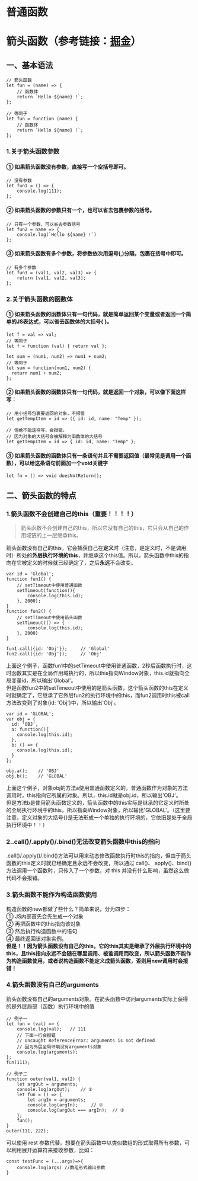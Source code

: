 # 普通函数
# 箭头函数（参考链接：[掘金](https://juejin.cn/post/6844903805960585224)）
## 一、基本语法
```
// 箭头函数
let fun = (name) => {
    // 函数体
    return `Hello ${name} !`;
};

// 等同于
let fun = function (name) {
    // 函数体
    return `Hello ${name} !`;
};
```
### 1.关于箭头函数参数  
#### ① 如果箭头函数没有参数，直接写一个空括号即可。
```
// 没有参数
let fun1 = () => {
    console.log(111);
};
```
#### ② 如果箭头函数的参数只有一个，也可以省去包裹参数的括号。
```
// 只有一个参数，可以省去参数括号
let fun2 = name => {
    console.log(`Hello ${name} !`)
};
```
#### ③ 如果箭头函数有多个参数，将参数依次用逗号(,)分隔，包裹在括号中即可。
```
// 有多个参数
let fun3 = (val1, val2, val3) => {
    return [val1, val2, val3];
};
```
### 2.关于箭头函数的函数体
#### ① 如果箭头函数的函数体只有一句代码，就是简单返回某个变量或者返回一个简单的JS表达式，可以省去函数体的大括号{ }。
```
let f = val => val;
// 等同于
let f = function (val) { return val };

let sum = (num1, num2) => num1 + num2;
// 等同于
let sum = function(num1, num2) {
  return num1 + num2;
};
```
#### ② 如果箭头函数的函数体只有一句代码，就是返回一个对象，可以像下面这样写：
```
// 用小括号包裹要返回的对象，不报错
let getTempItem = id => ({ id: id, name: "Temp" });

// 但绝不能这样写，会报错。
// 因为对象的大括号会被解释为函数体的大括号
let getTempItem = id => { id: id, name: "Temp" };
```
#### ③ 如果箭头函数的函数体只有一条语句并且不需要返回值（最常见是调用一个函数），可以给这条语句前面加一个void关键字
```
let fn = () => void doesNotReturn();
```
## 二、箭头函数的特点
### 1.箭头函数不会创建自己的this（重要！！！！）
>箭头函数不会创建自己的this，所以它没有自己的this，它只会从自己的作用域链的上一层继承this。

箭头函数没有自己的this，它会捕获自己在**定义**时（注意，是定义时，不是调用时）所处的**外层执行环境的this**，并继承这个this值。所以，箭头函数中this的指向在它被定义的时候就已经确定了，之后**永远**不会改变。  
```
var id = 'Global';
function fun1() {
    // setTimeout中使用普通函数
    setTimeout(function(){
        console.log(this.id);
    }, 2000);
}
function fun2() {
    // setTimeout中使用箭头函数
    setTimeout(() => {
        console.log(this.id);
    }, 2000)
}

fun1.call({id: 'Obj'});     // 'Global'
fun2.call({id: 'Obj'});     // 'Obj'
```
上面这个例子，函数fun1中的setTimeout中使用普通函数，2秒后函数执行时，这时函数其实是在全局作用域执行的，所以this指向Window对象，this.id就指向全局变量id，所以输出'Global'。  
但是函数fun2中的setTimeout中使用的是箭头函数，这个箭头函数的this在定义时就确定了，它继承了它外层fun2的执行环境中的this，而fun2调用时this被call方法改变到了对象{id: 'Obj'}中，所以输出'Obj'。

```
var id = 'GLOBAL';
var obj = {
  id: 'OBJ',
  a: function(){
    console.log(this.id);
  },
  b: () => {
    console.log(this.id);
  }
};

obj.a();    // 'OBJ'
obj.b();    // 'GLOBAL'
```
上面这个例子，对象obj的方法a使用普通函数定义的，普通函数作为对象的方法调用时，this指向它所属的对象。所以，this.id就是obj.id，所以输出'OBJ'。  
但是方法b是使用箭头函数定义的，箭头函数中的this实际是继承的它定义时所处的全局执行环境中的this，所以指向Window对象，所以输出'GLOBAL'。（这里要注意，定义对象的大括号{}是无法形成一个单独的执行环境的，它依旧是处于全局执行环境中！！）
### 2..call()/.apply()/.bind()无法改变箭头函数中this的指向
.call()/.apply()/.bind()方法可以用来动态修改函数执行时this的指向，但由于箭头函数的this定义时就已经确定且永远不会改变，所以通过 call()、 apply()、bind() 方法调用一个函数时，只传入了一个参数，对 this 并没有什么影响，虽然这么做代码不会报错。  
### 3.箭头函数不能作为构造函数使用
构造函数的new都做了些什么？简单来说，分为四步：  
 ① JS内部首先会先生成一个对象  
 ② 再把函数中的this指向该对象  
 ③ 然后执行构造函数中的语句  
 ④ 最终返回该对象实例。  
 **但是！！因为箭头函数没有自己的this，它的this其实是继承了外层执行环境中的this，且this指向永远不会随在哪里调用、被谁调用而改变，所以箭头函数不能作为构造函数使用，或者说构造函数不能定义成箭头函数，否则用new调用时会报错！**
### 4.箭头函数没有自己的arguments
箭头函数没有自己的arguments对象。在箭头函数中访问arguments实际上获得的是外层局部（函数）执行环境中的值
```
// 例子一
let fun = (val) => {
    console.log(val);   // 111
    // 下面一行会报错
    // Uncaught ReferenceError: arguments is not defined
    // 因为外层全局环境没有arguments对象
    console.log(arguments); 
};
fun(111);

// 例子二
function outer(val1, val2) {
    let argOut = arguments;
    console.log(argOut);    // ①
    let fun = () => {
        let argIn = arguments;
        console.log(argIn);     // ②
        console.log(argOut === argIn);  // ③
    };
    fun();
}
outer(111, 222);
```
可以使用 rest 参数代替。想要在箭头函数中以类似数组的形式取得所有参数，可以利用展开运算符来接收参数，比如：
```
const testFunc = (...args)=>{
    console.log(args) //数组形式输出参数
}
```

